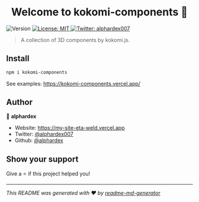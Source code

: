 <h1 align="center">Welcome to kokomi-components 👋</h1>
<p>
  <img alt="Version" src="https://img.shields.io/npm/v/kokomi-components.svg" />
  <a href="#" target="_blank">
    <img alt="License: MIT" src="https://img.shields.io/badge/License-MIT-yellow.svg" />
  </a>
  <a href="https://twitter.com/alphardex007" target="_blank">
    <img alt="Twitter: alphardex007" src="https://img.shields.io/twitter/follow/alphardex007.svg?style=social" />
  </a>
</p>

> A collection of 3D components by kokomi.js.

## Install

```sh
npm i kokomi-components
```

See examples: https://kokomi-components.vercel.app/

## Author

👤 **alphardex**

- Website: https://my-site-eta-weld.vercel.app
- Twitter: [@alphardex007](https://twitter.com/alphardex007)
- Github: [@alphardex](https://github.com/alphardex)

## Show your support

Give a ⭐️ if this project helped you!

---

_This README was generated with ❤️ by [readme-md-generator](https://github.com/kefranabg/readme-md-generator)_
